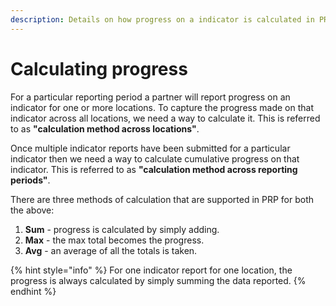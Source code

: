 ```yaml
---
description: Details on how progress on a indicator is calculated in PRP
---
```


# Calculating progress

For a particular reporting period a partner will report progress on an indicator for one or more locations. To capture the progress made on that indicator across all locations, we need a way to calculate it. This is referred to as **"calculation method across locations"**.

Once multiple indicator reports have been submitted for a particular indicator then we need a way to calculate  cumulative progress on that indicator. This is referred to as **"calculation method across reporting periods"**.

There are three methods of calculation that are supported in PRP for both the above:

1. **Sum** - progress is calculated by simply adding.
2. **Max** - the max total becomes the progress.
3. **Avg** - an average of all the totals is taken.



{% hint style="info" %}
For one indicator report for one location, the progress is always calculated by simply summing the data reported.
{% endhint %}



